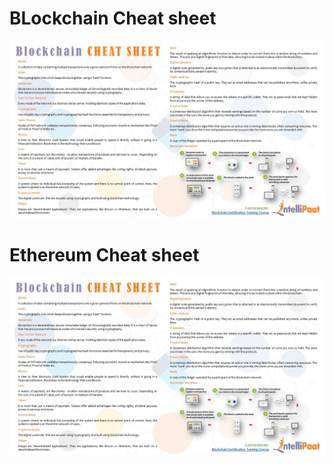 <h1>  BLockchain Cheat sheet </h1>

![MarineGEO circle logo](./_images/blockchain.jpg)

<h1>  Ethereum Cheat sheet </h1>

![MarineGEO circle logo](./_images/blockchain.jpg)